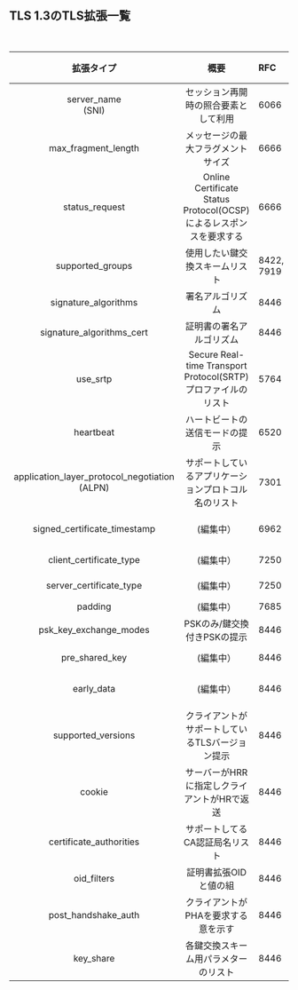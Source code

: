 ## TLS 1.3のTLS拡張一覧
<br>

|拡張タイプ| 概要|RFC|拡張が含まれるTLSメッセージ|
|:--:|:--:|:--|:--:|
|server_name<br>(SNI)|セッション再開時の照合要素として利用|6066|ClientHello, EncryptedExtensions|
|max_fragment_length|メッセージの最大フラグメントサイズ|6666|ClientHello, EncryptedExtensions|
|status_request|Online Certificate Status Protocol(OCSP)によるレスポンスを要求する|6666|ClientHello, CertificateRequest, Certificate|
|supported_groups|使用したい鍵交換スキームリスト|8422, 7919|ClientHello, EncryptedExtensions|
|signature_algorithms|署名アルゴリズム|8446|ClientHello, CertificateRequest|
|signature_algorithms_cert|証明書の署名アルゴリズム|8446|ClientHello, CertificateRequest|
|use_srtp|Secure Real-time Transport Protocol(SRTP) プロファイルのリスト|5764|ClientHello, EncryptedExtensions|
|heartbeat|ハートビートの送信モードの提示|6520|ClientHello, EncryptedExtensions|
|application_layer_protocol_negotiation<br> (ALPN)|サポートしているアプリケーションプロトコル名のリスト|7301|ClientHello, EncryptedExtensions|
|signed_certificate_timestamp|(編集中）|6962|ClientHello, CertificateRequest, Certificate|
|client_certificate_type|(編集中）|7250|ClientHello, EncryptedExtensions|
|server_certificate_type|(編集中）|7250|ClientHello, EncryptedExtensions|
|padding|(編集中）|7685|ClientHello|
|psk_key_exchange_modes|PSKのみ/鍵交換付きPSKの提示|8446|ClientHello|
|pre_shared_key|(編集中）|8446|ClientHello, ServerHello|
|early_data|(編集中）|8446|ClientHello, EncryptedExtensions, NewSessionTicket|
|supported_versions|クライアントがサポートしているTLSバージョン提示|8446|ClientHello, ServerHello, HelloRetryRequest|
|cookie|サーバーがHRRに指定しクライアントがHRで返送|8446|ClientHello, HelloRetryRequest|
|certificate_authorities|サポートしてるCA認証局名リスト|8446|ClientHello, CertificateRequest|
|oid_filters|証明書拡張OIDと値の組|8446|CertificateRequest|
|post_handshake_auth|クライアントがPHAを要求する意を示す|8446|ClientHello|
|key_share|各鍵交換スキーム用パラメターのリスト|8446|ClientHello, ServerHello, HelloRetryRequest|
